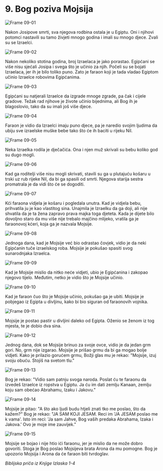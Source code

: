 # 9. Bog poziva Mojsija

![Frame 09-01](https://cdn.door43.org/obs/jpg/360px/obs-en-09-01.jpg)

Nakon Josipove smrti, sva njegova rodbina ostala je u Egiptu. Oni i njihovi potomci nastavili su tamo živjeti mnogo godina i imali su mnogo djece. Zvali su se Izraelci.

![Frame 09-02](https://cdn.door43.org/obs/jpg/360px/obs-en-09-02.jpg)

Nakon nekoliko stotina godina, broj Izraelaca je jako porastao. Egipćani se više nisu sjećali Josipa i svega što je učinio za njih. Počeli su se bojati Izraelaca, jer ih je bilo toliko puno. Zato je faraon koji je tada vladao Egiptom učinio Izraelce robovima Egipćanima.

![Frame 09-03](https://cdn.door43.org/obs/jpg/360px/obs-en-09-03.jpg)

Egipćani su natjerali Izraelce da izgrade mnoge zgrade, pa čak i cijele gradove. Težak rad njihove je živote učinio bijednima, ali Bog ih je blagoslovio, tako da su imali još više djece.

![Frame 09-04](https://cdn.door43.org/obs/jpg/360px/obs-en-09-04.jpg)

Faraon je vidio da Izraelci imaju puno djece, pa je naredio svojim ljudima da ubiju sve izraelske muške bebe tako što će ih baciti u rijeku Nil.

![Frame 09-05](https://cdn.door43.org/obs/jpg/360px/obs-en-09-05.jpg)

Neka Izraelka rodila je dječačića. Ona i njen muž skrivali su bebu koliko god su dugo mogli.

![Frame 09-06](https://cdn.door43.org/obs/jpg/360px/obs-en-09-06.jpg)

Kad ga roditelji više nisu mogli skrivati, stavili su ga u plutajuću košaru u trski uz rub rijeke Nil, da bi ga spasili od smrti. Njegova starija sestra promatrala je da vidi što će se dogoditi.

![Frame 09-07](https://cdn.door43.org/obs/jpg/360px/obs-en-09-07.jpg)

Kći faraona vidjela je košaru i pogledala unutra. Kad je vidjela bebu, prihvatila ju je kao vlastitog sina. Unajmila je Izraelku da ga doji, ali nije shvatila da je ta žena zapravo prava majka toga djeteta. Kada je dijete bilo dovoljno staro da mu više nije trebalo majčino mlijeko, vratila ga je faraonovoj kćeri, koja ga je nazvala Mojsije.

![Frame 09-08](https://cdn.door43.org/obs/jpg/360px/obs-en-09-08.jpg)

Jednoga dana, kad je Mojsije već bio odrastao čovjek, vidio je da neki Egipćanin tuče izraelskog roba. Mojsije je pokušao spasiti svog sunarodnjaka Izraelca.

![Frame 09-09](https://cdn.door43.org/obs/jpg/360px/obs-en-09-09.jpg)

Kad je Mojsije mislio da nitko neće vidjeti, ubio je Egipćanina i zakopao njegovo tijelo. Međutim, netko je vidio što je Mojsije učinio.

![Frame 09-10](https://cdn.door43.org/obs/jpg/360px/obs-en-09-10.jpg)

Kad je faraon čuo što je Mojsije učinio, pokušao ga je ubiti. Mojsije je pobjegao iz Egipta u divljinu, kako bi bio siguran od faraonovih vojnika.

![Frame 09-11](https://cdn.door43.org/obs/jpg/360px/obs-en-09-11.jpg)

Mojsije je postao pastir u divljini daleko od Egipta. Oženio se ženom iz tog mjesta, te je dobio dva sina.

![Frame 09-12](https://cdn.door43.org/obs/jpg/360px/obs-en-09-12.jpg)

Jednog dana, dok se Mojsije brinuo za svoje ovce, vidio je da jedan grm gori. No, grm nije izgarao. Mojsije je prišao grmu da bi ga mogao bolje vidjeti. Kako je prilazio gorućem grmu, Božji glas mu je rekao: "Mojsije, izuj svoju obuću. Stojiš na svetom tlu."

![Frame 09-13](https://cdn.door43.org/obs/jpg/360px/obs-en-09-13.jpg)

Bog je rekao: "Vidio sam patnju svoga naroda. Poslat ću te faraonu da izvedeš Izraelce iz ropstva u Egiptu. Ja ću im dati zemlju Kanaan, zemlju koju sam obećao Abrahamu, Izaku i Jakovu."

![Frame 09-14](https://cdn.door43.org/obs/jpg/360px/obs-en-09-14.jpg)

Mojsije je pitao: "A što ako ljudi budu htjeli znati tko me poslao, što da kažem?" Bog je rekao: "JA SAM KOJI JESAM. Reci im 'JA JESAM poslao me k vama'. Isto im reci: 'Ja sam Jahve, Bog vaših predaka Abrahama, Izaka i Jakova.' Ovo je moje ime zauvijek."

![Frame 09-15](https://cdn.door43.org/obs/jpg/360px/obs-en-09-15.jpg)

Mojsije se bojao i nije htio ići faraonu, jer je mislio da ne može dobro govoriti. Stoga je Bog poslao Mojsijeva brata Arona da mu pomogne. Bog je upozorio Mojsija i Arona da će faraon biti tvrdoglav.

_Biblijska priča iz Knjige Izlaska 1-4_
